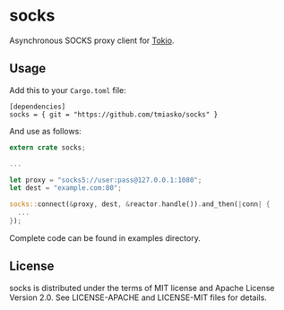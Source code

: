 # socks

Asynchronous SOCKS proxy client for [Tokio](https://github.com/tokio-rs/tokio).

## Usage

Add this to your `Cargo.toml` file:

```
[dependencies]
socks = { git = "https://github.com/tmiasko/socks" }
```

And use as follows:

```rust
extern crate socks;

...

let proxy = "socks5://user:pass@127.0.0.1:1080";
let dest = "example.com:80";

socks::connect(&proxy, dest, &reactor.handle()).and_then(|conn| {
  ...
});
```

Complete code can be found in examples directory.

## License

socks is distributed under the terms of MIT license and Apache License Version
2.0. See LICENSE-APACHE and LICENSE-MIT files for details.

